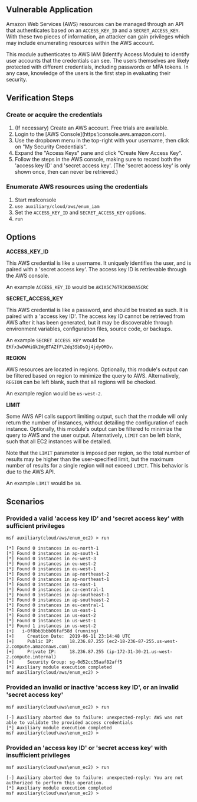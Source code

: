 ## Vulnerable Application

Amazon Web Services (AWS) resources can be managed through an API that authenticates based on an `ACCESS_KEY_ID` and a `SECRET_ACCESS_KEY`.  With these two pieces of information, an attacker can gain privileges which may include enumerating resources within the AWS account.

This module authenticates to AWS IAM (Identify Access Module) to identify user accounts that the credentials can see.  The users themselves are likely protected with different credentials, including passwords or MFA tokens.  In any case, knowledge of the users is the first step in evaluating their security.

## Verification Steps

### Create or acquire the credentials

  1. (If necessary) Create an AWS account.  Free trials are available.
  2. Login to the [AWS Console](https:\\console.aws.amazon.com\).
  3. Use the dropbown menu in the top-right with your username, then click on "My Security Credentials".
  4. Expand the "Access Keys" pane and click  "Create New Access Key".
  5. Follow the steps in the AWS console, making sure to record both the 'access key ID' and 'secret access key'.  (The 'secret access key' is only shown once, then can never be retrieved.)

### Enumerate AWS resources using the credentials

  1. Start msfconsole
  2. `use auxiliary/cloud/aws/enum_iam`
  3. Set the `ACCESS_KEY_ID` and `SECRET_ACCESS_KEY` options.
  4. `run`

## Options

  **ACCESS_KEY_ID**

  This AWS credential is like a username.  It uniquely identifies the user, and is paired with a 'secret access key'.  The access key ID is retrievable through the AWS console.
  
  An example `ACCESS_KEY_ID` would be `AKIA5C76TR3KXHXA5CRC`

  **SECRET_ACCESS_KEY**

  This AWS credential is like a password, and should be treated as such.  It is paired with a 'access key ID'.  The access key ID cannot be retrieved from AWS after it has been generated, but it may be discoverable through environment variables, configuration files, source code, or backups.
  
  An example `SECRET_ACCESS_KEY` would be `EKfx3wOWWiGk1WgBTAZfF\2dq3SbDsQj4jdyOMOv`.

  **REGION**

  AWS resources are located in regions.  Optionally, this module's output can be filtered based on region to minimize the query to AWS.  Alternatively, `REGION` can be left blank, such that all regions will be checked.
  
  An example region would be `us-west-2`.

  **LIMIT**

  Some AWS API calls support limiting output, such that the module will only return the number of instances, without detailing the configuration of each instance.  Optionally, this module's output can be filtered to minimize the query to AWS and the user output.  Alternatively, `LIMIT` can be left blank, such that all EC2 instances will be detailed.
  
  Note that the `LIMIT` parameter is imposed per region, so the total number of results may be higher than the user-specified limit, but the maximum number of results for a single region will not exceed `LIMIT`.  This behavior is due to the AWS API.
  
  An example `LIMIT` would be `10`.

## Scenarios

### Provided a valid 'access key ID' and 'secret access key' with sufficient privileges 

```
msf auxiliary(cloud/aws/enum_ec2) > run

[*] Found 0 instances in eu-north-1
[*] Found 0 instances in ap-south-1
[*] Found 0 instances in eu-west-3
[*] Found 0 instances in eu-west-2
[*] Found 0 instances in eu-west-1
[*] Found 0 instances in ap-northeast-2
[*] Found 0 instances in ap-northeast-1
[*] Found 0 instances in sa-east-1
[*] Found 0 instances in ca-central-1
[*] Found 0 instances in ap-southeast-1
[*] Found 0 instances in ap-southeast-2
[*] Found 0 instances in eu-central-1
[*] Found 0 instances in us-east-1
[*] Found 0 instances in us-east-2
[*] Found 0 instances in us-west-1
[*] Found 1 instances in us-west-2
[+]   i-0f8bb3bbb06faf58d (running)
[+]     Creation Date:  2019-06-11 23:14:48 UTC
[+]     Public IP:      18.236.87.255 (ec2-18-236-87-255.us-west-2.compute.amazonaws.com)
[+]     Private IP:     18.236.87.255 (ip-172-31-30-21.us-west-2.compute.internal)
[+]     Security Group: sg-0d52cc35aaf82aff5
[*] Auxiliary module execution completed
msf auxiliary(cloud/aws/enum_ec2) > 
```
  
### Provided an invalid or inactive 'access key ID', or an invalid 'secret access key'

```
msf auxiliary(cloud\aws\enum_ec2) > run

[-] Auxiliary aborted due to failure: unexpected-reply: AWS was not able to validate the provided access credentials
[*] Auxiliary module execution completed
msf auxiliary(cloud\aws\enum_ec2) > 
```

### Provided an 'access key ID' or 'secret access key' with insufficient privileges

```
msf auxiliary(cloud\aws\enum_ec2) > run

[-] Auxiliary aborted due to failure: unexpected-reply: You are not authorized to perform this operation.
[*] Auxiliary module execution completed
msf auxiliary(cloud\aws\enum_ec2) > 
```
